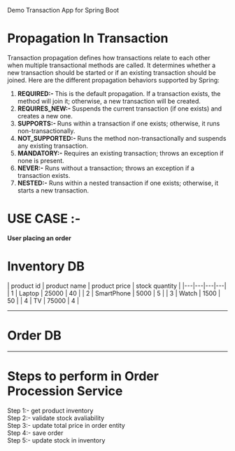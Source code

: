 Demo Transaction App for Spring Boot
# Propagation In Transaction
Transaction propagation defines how transactions relate to each other when multiple transactional methods are called. It determines whether a new transaction should be started or if an existing transaction should be joined. Here are the different propagation behaviors supported by Spring:

<ol>
<li><b>REQUIRED:- </b> This is the default propagation. If a transaction exists, the method will join it; otherwise, a new transaction will be created.</li>
<li><b>REQUIRES_NEW:- </b> Suspends the current transaction (if one exists) and creates a new one.</li>
<li><b>SUPPORTS:- </b> Runs within a transaction if one exists; otherwise, it runs non-transactionally.</li>
<li><b>NOT_SUPPORTED:- </b> Runs the method non-transactionally and suspends any existing transaction.</li>
<li><b>MANDATORY:-</b> Requires an existing transaction; throws an exception if none is present.</li>
<li><b>NEVER:-</b> Runs without a transaction; throws an exception if a transaction exists.</li>
<li><b>NESTED:-</b> Runs within a nested transaction if one exists; otherwise, it starts a new transaction.</li>
</ol>

# USE CASE :-
<b>User placing an order</b>

<h1>Inventory DB</h1>
| product id | product name | product price | stock quantity |
|---|---|---|---|
| 1 | Laptop | 25000 | 40 |
| 2 | SmartPhone | 5000 | 5 |
| 3 | Watch | 1500 | 50 |
| 4 | TV | 75000 | 4 |

<hr>

<h1>Order DB</h1>

<hr>
<h1>Steps to perform in Order Procession Service</h1>
Step 1:- get product inventory<br>
Step 2:- validate stock avaliability<br>
Step 3:- update total price in order entity<br>
Step 4:- save order<br>
Step 5:- update stock in inventory

